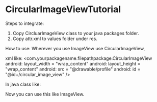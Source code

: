 # CircularImageViewTutorial

Steps to integrate:

1. Copy CircluarImageView class to your java packages folder.
2. Copy attr.xml to values folder under res.

How to use:
Wherever you use ImageView use CircularImageView, 

xml like:
<myxml>
<com.yourpackagename.filepathpackage.CircularImageView
android: layout_width = "wrap_content"
android: layout_height = "wrap_content"
android: src = "@drawable/profile"
android: id = "@id+/circular_image_view" />
</myxml>

In java class like:

<!-- CircularImageView civProfile = (CircularImageView) findViewById(R.id.circular_image_view); -->


Now you can use this like ImageView.
